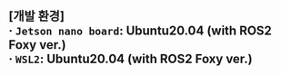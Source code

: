 ## [개발 환경] <br/> · ``Jetson nano board``: Ubuntu20.04 (with ROS2 Foxy ver.) <br/> · ``WSL2``: Ubuntu20.04 (with ROS2 Foxy ver.)
